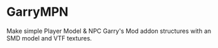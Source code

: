 # GarryMPN
Make simple Player Model & NPC Garry's Mod addon structures with an SMD model and VTF textures.

